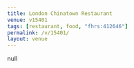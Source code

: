 ```yaml
---
title: London Chinatown Restaurant
venue: v15401
tags: [restaurant, food, "fhrs:412646"]
permalink: /v/15401/
layout: venue
---
```

null